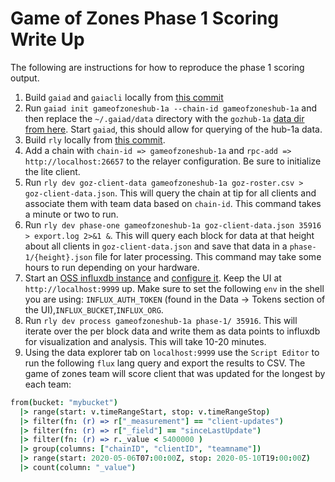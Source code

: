 # Game of Zones Phase 1 Scoring Write Up

The following are instructions for how to reproduce the phase 1 scoring output.

1. Build `gaiad` and `gaiacli` locally from [this commit](https://github.com/cosmos/gaia/commit/b617e2b)
2. Run `gaiad init gameofzoneshub-1a --chain-id gameofzoneshub-1a` and then replace the `~/.gaiad/data` directory with the `gozhub-1a` [data dir from here](todo:add-link). Start `gaiad`, this should allow for querying of the hub-1a data.
3. Build `rly` locally from [this commit](https://github.com/iqlusioninc/relayer/commit/2282f8b).
4. Add a chain with `chain-id => gameofzoneshub-1a` and `rpc-add => http://localhost:26657` to the relayer configuration. Be sure to initialize the lite client.
5. Run `rly dev goz-client-data gameofzoneshub-1a goz-roster.csv > goz-client-data.json`. This will query the chain at tip for all clients and associate them with team data based on `chain-id`. This command takes a minute or two to run.
6. Run `rly dev phase-one gameofzoneshub-1a goz-client-data.json 35916 > export.log 2>&1 &`. This will query each block for data at that height about all clients in `goz-client-data.json` and save that data in a `phase-1/{height}.json` file for later processing. This command may take some hours to run depending on your hardware.
7. Start an [OSS influxdb instance](https://v2.docs.influxdata.com/v2.0/get-started/#start-with-influxdb-oss) and [configure it](https://v2.docs.influxdata.com/v2.0/get-started/#set-up-influxdb). Keep the UI at `http://localhost:9999` up. Make sure to set the following `env` in the shell you are using: `INFLUX_AUTH_TOKEN` (found in the Data -> Tokens section of the UI),`INFLUX_BUCKET`,`INFLUX_ORG`.
8. Run `rly dev process gameofzoneshub-1a phase-1/ 35916`. This will iterate over the per block data and write them as data points to influxdb for visualization and analysis. This will take 10-20 minutes.
9. Using the data explorer tab on `localhost:9999` use the `Script Editor` to run the following `flux` lang query and export the results to CSV. The game of zones team will score client that was updated for the longest by each team: 

```coffee
from(bucket: "mybucket")
  |> range(start: v.timeRangeStart, stop: v.timeRangeStop)
  |> filter(fn: (r) => r["_measurement"] == "client-updates")
  |> filter(fn: (r) => r["_field"] == "sinceLastUpdate")
  |> filter(fn: (r) => r._value < 5400000 )
  |> group(columns: ["chainID", "clientID", "teamname"])
  |> range(start: 2020-05-06T07:00:00Z, stop: 2020-05-10T19:00:00Z)
  |> count(column: "_value")
```